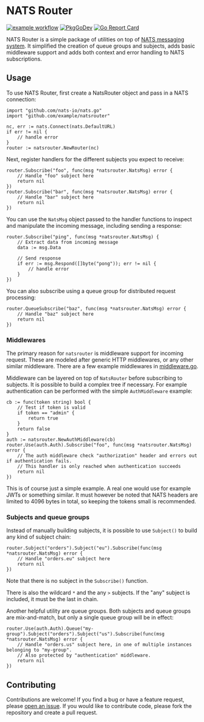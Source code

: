 # NATS Router

[![example workflow](https://github.com/Karimerto/natsrouter/actions/workflows/go.yml/badge.svg)](https://github.com/Karimerto/natsrouter/actions)
[![PkgGoDev](https://pkg.go.dev/badge/github.com/Karimerto/natsrouter)](https://pkg.go.dev/github.com/Karimerto/natsrouter)
[![Go Report Card](https://goreportcard.com/badge/github.com/Karimerto/natsrouter)](https://goreportcard.com/report/github.com/Karimerto/natsrouter)

NATS Router is a simple package of utilities on top of [NATS messaging system](https://nats.io/). It simplified the creation of queue groups and subjects, adds basic middleware support and adds both context and error handling to NATS subscriptions.

## Usage

To use NATS Router, first create a NatsRouter object and pass in a NATS connection:

    import "github.com/nats-io/nats.go"
    import "github.com/example/natsrouter"
    
    nc, err := nats.Connect(nats.DefaultURL)
    if err != nil {
    	// handle error
    }
    router := natsrouter.NewRouter(nc)

Next, register handlers for the different subjects you expect to receive:

    router.Subscribe("foo", func(msg *natsrouter.NatsMsg) error {
    	// Handle "foo" subject here
    	return nil
    })
    router.Subscribe("bar", func(msg *natsrouter.NatsMsg) error {
    	// Handle "bar" subject here
    	return nil
    })

You can use the `NatsMsg` object passed to the handler functions to inspect and manipulate the incoming message, including sending a response:

    router.Subscribe("ping", func(msg *natsrouter.NatsMsg) {
    	// Extract data from incoming message
    	data := msg.Data
    
    	// Send response
    	if err := msg.Respond([]byte("pong")); err != nil {
    		// handle error
    	}
    })

You can also subscribe using a queue group for distributed request processing:

    router.QueueSubscribe("baz", func(msg *natsrouter.NatsMsg) error {
    	// Handle "baz" subject here
    	return nil
    })

### Middlewares

The primary reason for `natsrouter` is middleware support for incoming request. These are modeled after generic HTTP middlewares, or any other similar middleware. There are a few example middlewares in [middleware.go](https://raw.githubcontent.com/Karimerto/natsrouter/blob/master/middleware.go).

Middleware can be layered on top of `NatsRouter` before subscribing to subjects. It is possible to build a complex tree if necessary. For example authentication can be performed with the simple `AuthMiddleware` example:

    cb := func(token string) bool {
    	// Test if token is valid
    	if token == "admin" {
    		return true
    	}
    	return false
    }
    auth := natsrouter.NewAuthMiddleware(cb)
    router.Use(auth.Auth).Subscribe("foo", func(msg *natsrouter.NatsMsg) error {
    	// The auth middleware check "authorization" header and errors out if authentication fails.
    	// This handler is only reached when authentication succeeds
    	return nil
    })

This is of course just a simple example. A real one would use for example JWTs or something similar. It must however be noted that NATS headers are limited to 4096 bytes in total, so keeping the tokens small is recommended.

### Subjects and queue groups

Instead of manually building subjects, it is possible to use `Subject()` to build any kind of subject chain:

    router.Subject("orders").Subject("eu").Subscribe(func(msg *natsrouter.NatsMsg) error {
    	// Handle "orders.eu" subject here
    	return nil
    })

Note that there is no subject in the `Subscribe()` function.

There is also the wildcard `*` and the any `>` subjects. If the "any" subject is included, it must be the last in chain.

Another helpful utility are queue groups. Both subjects and queue groups are mix-and-match, but only a single queue group will be in effect:

    router.Use(auth.Auth).Queue("my-group").Subject("orders").Subject("us").Subscribe(func(msg *natsrouter.NatsMsg) error {
    	// Handle "orders.us" subject here, in one of multiple instances belonging to "my-group".
    	// Also protected by "authentication" middleware.
    	return nil
    })

## Contributing

Contributions are welcome! If you find a bug or have a feature request, please [open an issue](https://github.com/Karimerto/natsrouter/issues/new). If you would like to contribute code, please fork the repository and create a pull request.
